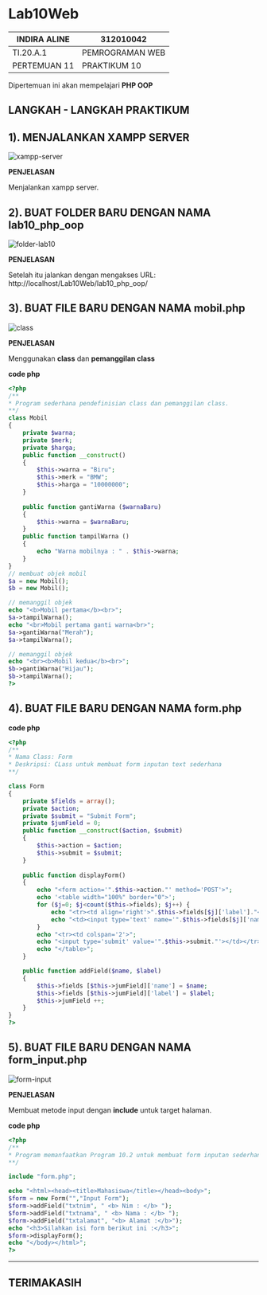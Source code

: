 # Lab10Web

| INDIRA ALINE      |   312010042       |
|-------------------|-------------------|
| TI.20.A.1         | PEMROGRAMAN WEB   |
| PERTEMUAN 11      | PRAKTIKUM 10      |

Dipertemuan ini akan mempelajari  **PHP OOP**

## LANGKAH - LANGKAH PRAKTIKUM

## 1). MENJALANKAN XAMPP SERVER
![xampp-server](img/mysqlserver.png)

**PENJELASAN**

Menjalankan xampp server.

## 2). BUAT FOLDER BARU DENGAN NAMA **lab10_php_oop**
![folder-lab10](img/newfolder.png)

**PENJELASAN**

Setelah itu jalankan dengan mengakses URL: http://localhost/Lab10Web/lab10_php_oop/

## 3). BUAT FILE BARU DENGAN NAMA **mobil.php**
![class](img/mobil.png)

**PENJELASAN**

Menggunakan **class** dan **pemanggilan class**

**code php**

```php
<?php
/**
* Program sederhana pendefinisian class dan pemanggilan class.
**/
class Mobil
{
    private $warna;
    private $merk;
    private $harga;
    public function __construct()
    {
        $this->warna = "Biru";
        $this->merk = "BMW";
        $this->harga = "10000000";
    }
    
    public function gantiWarna ($warnaBaru)
    {
        $this->warna = $warnaBaru;
    }
    public function tampilWarna ()
    {
        echo "Warna mobilnya : " . $this->warna; 
    }
}
// membuat objek mobil
$a = new Mobil();
$b = new Mobil();

// memanggil objek
echo "<b>Mobil pertama</b><br>";
$a->tampilWarna();
echo "<br>Mobil pertama ganti warna<br>";
$a->gantiWarna("Merah");
$a->tampilWarna();

// memanggil objek
echo "<br><b>Mobil kedua</b><br>";
$b->gantiWarna("Hijau");
$b->tampilWarna();
?>
```

## 4). BUAT FILE BARU DENGAN NAMA **form.php**

**code php**

```php
<?php
/**
* Nama Class: Form
* Deskripsi: CLass untuk membuat form inputan text sederhana
**/

class Form
{
    private $fields = array();
    private $action;
    private $submit = "Submit Form";
    private $jumField = 0;
    public function __construct($action, $submit)
    {
        $this->action = $action;
        $this->submit = $submit;
    }
    
    public function displayForm()
    {
        echo "<form action='".$this->action."' method='POST'>";
        echo '<table width="100%" border="0">';
        for ($j=0; $j<count($this->fields); $j++) {
            echo "<tr><td align='right'>".$this->fields[$j]['label']."</td>";
            echo "<td><input type='text' name='".$this->fields[$j]['name']."'></td></tr>";
        }
        echo "<tr><td colspan='2'>";
        echo "<input type='submit' value='".$this->submit."'></td></tr>";
        echo "</table>";
    }

    public function addField($name, $label)
    {
        $this->fields [$this->jumField]['name'] = $name;
        $this->fields [$this->jumField]['label'] = $label;
        $this->jumField ++;
    }
}
?>
```

## 5). BUAT FILE BARU DENGAN NAMA **form_input.php**
![form-input](img/form_input.png)

**PENJELASAN**

Membuat metode input dengan **include** untuk target halaman.

**code php**

```php
<?php
/**
* Program memanfaatkan Program 10.2 untuk membuat form inputan sederhana.
**/

include "form.php";

echo "<html><head><title>Mahasiswa</title></head><body>";
$form = new Form("","Input Form");
$form->addField("txtnim", " <b> Nim : </b> ");
$form->addField("txtnama", " <b> Nama : </b> ");
$form->addField("txtalamat", "<b> Alamat :</b>");
echo "<h3>Silahkan isi form berikut ini :</h3>";
$form->displayForm();
echo "</body></html>";
?>
```

--------------------------------------------------------------------------------------------------

## TERIMAKASIH
